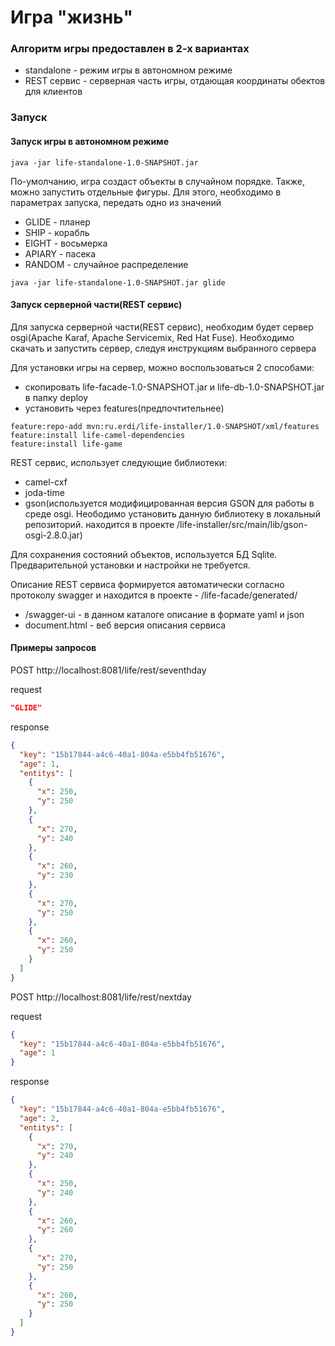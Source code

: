 Игра "жизнь"
============

### Алгоритм игры предоставлен в 2-х вариантах

* standalone		- режим игры в автономном режиме
* REST сервис		- серверная часть игры, отдающая координаты обектов для клиентов

### Запуск

#### Запуск игры в автономном режиме
```
java -jar life-standalone-1.0-SNAPSHOT.jar
```
По-умолчанию, игра создаст объекты в случайном порядке. Также, можно запустить отдельные фигуры. Для этого, необходимо в параметрах запуска, передать одно из значений
* GLIDE		- планер
* SHIP		- корабль
* EIGHT		- восьмерка
* APIARY	- пасека
* RANDOM	- случайное распределение
```
java -jar life-standalone-1.0-SNAPSHOT.jar glide
```


#### Запуск серверной части(REST сервис)

Для запуска серверной части(REST сервис), необходим будет сервер osgi(Apache Karaf, Apache Servicemix, Red Hat Fuse).
Необходимо скачать и запустить сервер, следуя инструкциям выбранного сервера

Для установки игры на сервер, можно воспользоваться 2 способами:
* скопировать life-facade-1.0-SNAPSHOT.jar и life-db-1.0-SNAPSHOT.jar в папку deploy
* установить через features(предпочтительнее)

```
feature:repo-add mvn:ru.erdi/life-installer/1.0-SNAPSHOT/xml/features
feature:install life-camel-dependencies
feature:install life-game
```

REST сервис, использует следующие библиотеки:
* camel-cxf
* joda-time
* gson(используется модифицированная версия GSON для работы в среде osgi. Неободимо установить данную библиотеку в локальный репозиторий. находится в проекте /life-installer/src/main/lib/gson-osgi-2.8.0.jar)

Для сохранения состояний объектов, используется БД Sqlite. Предварительной установки и настройки не требуется.

Описание REST сервиса формируется автоматически согласно протоколу swagger и находится в проекте - /life-facade/generated/
* /swagger-ui	- в данном каталоге описание в формате yaml и json
* document.html	- веб версия описания сервиса

#### Примеры запросов
POST http://localhost:8081/life/rest/seventhday

request

```json
"GLIDE"
```
response

```json
{
  "key": "15b17844-a4c6-40a1-804a-e5bb4fb51676",
  "age": 1,
  "entitys": [
    {
      "x": 250,
      "y": 250
    },
    {
      "x": 270,
      "y": 240
    },
    {
      "x": 260,
      "y": 230
    },
    {
      "x": 270,
      "y": 250
    },
    {
      "x": 260,
      "y": 250
    }
  ]
}
```
POST http://localhost:8081/life/rest/nextday


request

```json
{
  "key": "15b17844-a4c6-40a1-804a-e5bb4fb51676",
  "age": 1
}
```
response

```json
{
  "key": "15b17844-a4c6-40a1-804a-e5bb4fb51676",
  "age": 2,
  "entitys": [
    {
      "x": 270,
      "y": 240
    },
    {
      "x": 250,
      "y": 240
    },
    {
      "x": 260,
      "y": 260
    },
    {
      "x": 270,
      "y": 250
    },
    {
      "x": 260,
      "y": 250
    }
  ]
}
```
